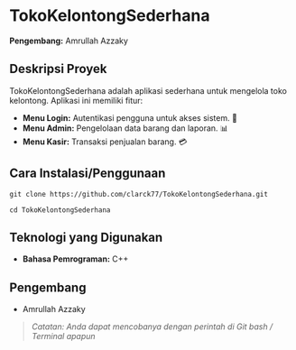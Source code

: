 # TokoKelontongSederhana

**Pengembang:** Amrullah Azzaky

## Deskripsi Proyek
TokoKelontongSederhana adalah aplikasi sederhana untuk mengelola toko kelontong. Aplikasi ini memiliki fitur:
- **Menu Login:** Autentikasi pengguna untuk akses sistem. 🛂
- **Menu Admin:** Pengelolaan data barang dan laporan. 📊
- **Menu Kasir:** Transaksi penjualan barang. 💳

## Cara Instalasi/Penggunaan
```
git clone https://github.com/clarck77/TokoKelontongSederhana.git
```

```
cd TokoKelontongSederhana
```

## Teknologi yang Digunakan
- **Bahasa Pemrograman:** C++

## Pengembang
- Amrullah Azzaky

> *Catatan: Anda dapat mencobanya dengan perintah di Git bash / Terminal apapun*

